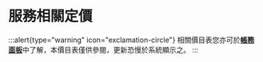 # 服務相關定價

:::alert{type="warning" icon="exclamation-circle"}
相關價目表您亦可於[**帳務面板**](https://cloud.simple.taipei/)中了解，本價目表僅供參閱，更新恐慢於系統顯示之。
:::

